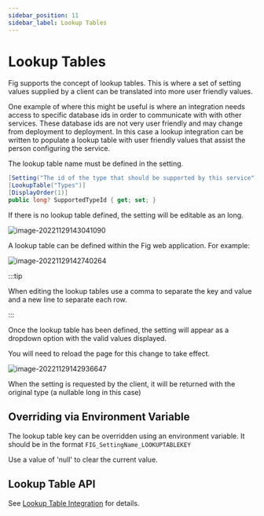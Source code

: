 ```yaml
---
sidebar_position: 11
sidebar_label: Lookup Tables
---
```


# Lookup Tables

Fig supports the concept of lookup tables. This is where a set of setting values supplied by a client can be translated into more user friendly values.

One example of where this might be useful is where an integration needs access to specific database ids in order to communicate with with other services. These database ids are not very user friendly and may change from deployment to deployment. In this case a lookup integration can be written to populate a lookup table with user friendly values that assist the person configuring the service.

The lookup table name must be defined in the setting.

```csharp
[Setting("The id of the type that should be supported by this service")]
[LookupTable("Types")]
[DisplayOrder(1)]
public long? SupportedTypeId { get; set; }
```

 If there is no lookup table defined, the setting will be editable as an long.

![image-20221129143041090](../../static/img/image-20221129143041090.png)

A lookup table can be defined within the Fig web application. For example:

![image-20221129142740264](../../static/img/image-20221129142740264.png)

:::tip

When editing the lookup tables use a comma to separate the key and value and a new line to separate each row.

:::

Once the lookup table has been defined, the setting will appear as a dropdown option with the valid values displayed.

You will need to reload the page for this change to take effect.

![image-20221129142936647](../../static/img/image-20221129142936647.png)

When the setting is requested by the client, it will be returned with the original type (a nullable long in this case)

## Overriding via Environment Variable

The lookup table key can be overridden using an environment variable. It should be in the format `FIG_SettingName_LOOKUPTABLEKEY`

Use a value of 'null' to clear the current value.

## Lookup Table API

See [Lookup Table Integration](../integration-points/lookup-table-integration.md) for details.

